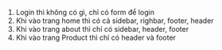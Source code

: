 1. Login thì không có gì, chỉ có form để login
2. Khi vào trang home thì có cả sidebar, righbar, footer, header
3. Khi vào trang about thì chỉ có sidebar, header, footer
4. Khi vào trang Product thì chỉ có header và footer